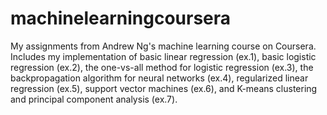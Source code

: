 # machinelearningcoursera
My assignments from Andrew Ng's machine learning course on Coursera. Includes my implementation of basic linear regression (ex.1), basic logistic regression (ex.2), the one-vs-all method for logistic regression (ex.3), the backpropagation algorithm for neural networks (ex.4), regularized linear regression (ex.5), support vector machines (ex.6), and K-means clustering and principal component analysis (ex.7). 
